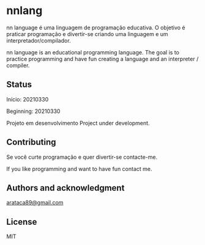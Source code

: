 # nnlang
nn language é uma linguagem de programação educativa. O objetivo é praticar programação e divertir-se criando uma linguagem e um interpretador/compilador. 

nn language is an educational programming language. The goal is to practice programming and have fun creating a language and an interpreter / compiler.

## Status
Início: 20210330<p> 
Beginning: 20210330


Projeto em desenvolvimento
Project under development.

## Contributing
Se você curte programação e quer divertir-se contacte-me.

If you like programming and want to have fun contact me.

## Authors and acknowledgment
arataca89@gmail.com

## License
MIT




